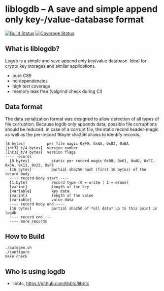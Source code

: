 liblogdb – A save and simple append only key-/value-database format 
===================================================================

[![Build Status](https://travis-ci.org/liblogdb/liblogdb.svg?branch=master)](https://travis-ci.org/liblogdb/liblogdb)  [![Coverage Status](https://coveralls.io/repos/liblogdb/liblogdb/badge.svg?branch=master&service=github)](https://coveralls.io/github/liblogdb/liblogdb?branch=master)


What is liblogdb?
----------------

Logdb is a simple and save append only key/value database. Ideal for crypto key storages and similar applications.

* pure C89
* no dependencies
* high test coverage
* memory leak free (valgrind check during CI)

Data format
----------------

The data serialization format was designed to allow detection of all types of file corruption.
Because logdb only appends data, possible file corruptions should be reduced.
In case of a corrupt file, the static record header-magic as well as the per-record 16byte sha256
allows to identify records.

    [8 bytes]          per file magic 0xF9, 0xAA, 0x03, 0xBA
    [int32_t/4 bytes]  version number
    [int32_t/4 bytes]  version flags
    ---- records
      [8 bytes]          static per record magic 0x88, 0x61, 0xAD, 0xFC, 0x5A, 0x11, 0x22, 0xF8
      [16 bytes]         partial sha256 hash (first 16 bytes) of the record body
      ---- record-body start ----
      [1 byte]           record type (0 = write | 1 = erase)
      [varint]           length of the key
      [variable]         key data
      [varint]           length of the value
      [variable]         value data
      ---- record-body end ----
      [16 bytes]         partial sha256 of *all data* up to this point in logdb
      ---- record end ---
      ---- more records

How to Build
----------------
```
./autogen.sh
./configure
make check
```

Who is using logdb
----------------

* libbtc, https://github.com/libbtc/libbtc
